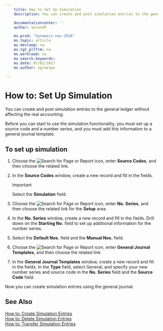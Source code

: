 ```yaml
---
    title: How to Set Up Simulation
    description: You can create and post simulation entries to the general ledger without affecting the real accounting.

    documentationcenter: ''
    author: SorenGP

    ms.prod: "dynamics-nav-2018"
    ms.topic: article
    ms.devlang: na
    ms.tgt_pltfrm: na
    ms.workload: na
    ms.search.keywords:
    ms.date: 07/01/2017
    ms.author: sgroespe

---
```

# How to: Set Up Simulation
You can create and post simulation entries to the general ledger without affecting the real accounting.  

Before you can start to use the simulation functionality, you must set up a source code and a number series, and you must add this information to a general journal template.  

## To set up simulation  

1.  Choose the ![Search for Page or Report](../../media/ui-search/search_small.png "Search for Page or Report icon") icon, enter **Source Codes**, and then choose the related link.  
2.  In the **Source Codes** window, create a new record and fill in the fields.  

    > [!IMPORTANT]  
    >  Select the **Simulation** field.  

3.  Choose the ![Search for Page or Report](../../media/ui-search/search_small.png "Search for Page or Report icon") icon, enter **No. Series**, and then choose the related link for the **Setup** area.  
4.  In the **No. Series** window, create a new record and fill in the fields. Drill down on the **Starting No.** field to set up additional information for the number series.  
5.  Select the **Default Nos.** field and the **Manual Nos.** field.  
6.  Choose the ![Search for Page or Report](../../media/ui-search/search_small.png "Search for Page or Report icon") icon, enter **General Journal Templates**, and then choose the related link.  
7.  In the **General Journal Templates** window, create a new record and fill in the fields. In the **Type** field, select General, and specify your new number series and source code in the **No. Series** field and the **Source Code** field.  

Now you can create simulation entries using the general journal.  

## See Also  
 [How to: Create Simulation Entries](how-to-create-simulation-entries.md)   
 [How to: Delete Simulation Entries](how-to-delete-simulation-entries.md)   
 [How to: Transfer Simulation Entries](how-to-transfer-simulation-entries.md)
